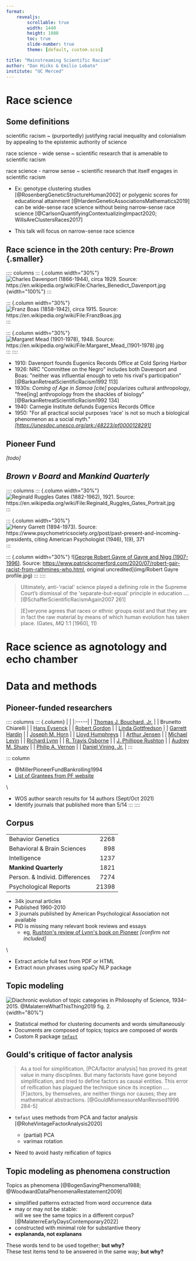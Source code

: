 ```yaml
---
format: 
    revealjs:
        scrollable: true
        width: 1440
        height: 1080
        toc: true
        slide-number: true
        theme: [default, custom.scss]

title: "Mainstreaming Scientific Racism"
author: "Dan Hicks & Emilio Lobato"
institute: "UC Merced"
---
```


# Race science

## Some definitions

scientific racism
 ~ (purportedly) justifying racial inequality and colonialism by appealing to the epistemic authority of science
 
race science - wide sense
 ~ scientific research that is amenable to scientific racism

race science - narrow sense
 ~ scientific research that itself engages in scientific racism

- Ex: genotype clustering studies [@RosenbergGeneticStructureHuman2002] or polygenic scores for educational attainment [@HardenGeneticAssociationsMathematics2019] 
can be wide-sense race science without being narrow-sense race science [@CarlsonQuantifyingContextualizingImpact2020; WillsAreClustersRaces2017]

- This talk will focus on narrow-sense race science



## Race science in the 20th century: Pre-*Brown* {.smaller}

:::: columns 
::: {.column width="30%"}
![[Charles Davenport (1866-1944)](https://en.wikipedia.org/wiki/Charles_Davenport), circa 1929. Source: <https://en.wikipedia.org/wiki/File:Charles_Benedict_Davenport.jpg>](img/Charles_Benedict_Davenport.jpg){width="100%"}
:::

::: {.column width="30%"}
![[Franz Boas (1858-1942)](https://en.wikipedia.org/wiki/Franz_Boas), circa 1915. Source: <https://en.wikipedia.org/wiki/File:FranzBoas.jpg>](img/FranzBoas.jpg)
:::

::: {.column width="30%"}
![[Margaret Mead (1901-1978)](https://en.wikipedia.org/wiki/Margaret_Mead), 1948. Source: <https://en.wikipedia.org/wiki/File:Margaret_Mead_(1901-1978).jpg>](img/Margaret_Mead_(1901-1978).jpg)
:::
::::

- 1910: Davenport founds Eugenics Records Office at Cold Spring Harbor
- 1926: NRC "Committee on the Negro" includes both Davenport and Boas: "neither was influential enough to veto his rival's participation" [@BarkanRetreatScientificRacism1992 113]
- 1930s: *Coming of Age in Samoa* *[cite]* popularizes cultural anthropology, "free[ing] anthropology from the shackles of biology" [@BarkanRetreatScientificRacism1992 134]
- 1940: Carnegie Institute defunds Eugenics Records Office
- 1950: "For all practical social purposes 'race' is not so much a biological phenomenon as a social myth." *[https://unesdoc.unesco.org/ark:/48223/pf0000128291]*

## Pioneer Fund

*[todo]*



## *Brown v Board* and *Mankind Quarterly*

:::: columns
::: {.column width="30%"}
![[Reginald Ruggles Gates (1882-1962)](https://en.wikipedia.org/wiki/Reginald_Ruggles_Gates), 1921. Source: <https://en.wikipedia.org/wiki/File:Reginald_Ruggles_Gates_Portrait.jpg>](img/Reginald_Ruggles_Gates_Portrait.jpg)
:::

::: {.column width="30%"}
![[Henry Garrett (1894-1973)](https://en.wikipedia.org/wiki/Henry_Garrett_(psychologist)). Source: <https://www.psychometricsociety.org/post/past-present-and-incoming-presidents>, citing American Psychologist (1946), 1(9), 371](img/henry_e_garrett.png)
:::

::: {.column width="30%"}
![[George Robert Gayre of Gayre and Nigg (1907-1996)](https://en.wikipedia.org/wiki/Robert_Gayre). Source: <https://www.patrickcomerford.com/2020/07/robert-gair-racist-from-rathmines-who.html>, original uncredited](img/Robert Gayre profile.jpg)
:::
::::

> Ultimately, anti-'racial' science played a defining role in the Supreme Court’s dismissal of the 'separate-but-equal' principle in education .... [@SchafferScientificRacismAgain2007 261]


> [E]veryone agrees that races or ethnic groups exist and that they are in fact the raw material by means of which human evolution has taken place. (Gates, *MQ* 1:1 [1960], 11)




# Race science as agnotology and echo chamber

# Data and methods

## Pioneer-funded researchers

:::: columns
::: {.column} 
| |
|:-----|
| [Thomas J. Bouchard, Jr.](https://en.wikipedia.org/wiki/Thomas_J._Bouchard_Jr.) |
| Brunetto Chiarelli |
| [Hans Eysenck](https://en.wikipedia.org/wiki/Hans_Eysenck) |
| [Robert Gordon](https://en.wikipedia.org/wiki/Robert_A._Gordon) |
| [Linda Gottfredson](https://en.wikipedia.org/wiki/Linda_Gottfredson) |
| [Garrett Hardin](https://en.wikipedia.org/wiki/Garrett_Hardin) |
| [Joseph M. Horn](https://en.wikipedia.org/wiki/Joseph_M._Horn) |
| [Lloyd Humphreys](https://en.wikipedia.org/wiki/Lloyd_Humphreys) |
| [Arthur Jensen](https://en.wikipedia.org/wiki/Arthur_Jensen) |
| [Michael Levin](https://en.wikipedia.org/wiki/Michael_Levin) |
| [Richard Lynn](https://en.wikipedia.org/wiki/Richard_Lynn) |
| [R. Travis Osborne](https://en.wikipedia.org/wiki/R._Travis_Osborne) |
| [J. Phillippe Rushton](https://en.wikipedia.org/wiki/J._Phillippe_Rushton) |
| [Audrey M. Shuey](https://en.wikipedia.org/wiki/Audrey_M._Shuey) |
| [Philip A. Vernon](https://en.wikipedia.org/wiki/Philip_A._Vernon) |
| [Daniel Vining, Jr.](https://en.wikipedia.org/wiki/Daniel_Vining_Jr.) |
:::

::: column
- @MillerPioneerFundBankrolling1994
- [List of Grantees from PF website](https://web.archive.org/web/20130103005545/http://www.pioneerfund.org/Grantees.html)

\

- WOS author search results for 14 authors (Sept/Oct 2021)
- Identify journals that published more than 5/14
:::
::::


## Corpus

|                                |       |
|:-------------------------------|------:|
| Behavior Genetics              |  2268 |
| Behavioral & Brain Sciences    |   898 |
| Intelligence                   |  1237 |
| **Mankind Quarterly**          |  1821 |
| Person. & Individ. Differences |  7274 |
| Psychological Reports          | 21398 |

- 34k journal articles
- Published 1960-2010
- 3 journals published by American Psychological Association not available
- PID is missing many relevant book reviews and essays
	- eg, [Rushton's review of Lynn's book on Pioneer](https://www.sciencedirect.com/science/article/pii/S0191886901001337) *[confirm not included]*

\
- Extract article full text from PDF or HTML
- Extract noun phrases using spaCy NLP package


## Topic modeling

![Diachronic evolution of topic categories in *Philosophy of Science*, 1934–2015. @MalaterreWhatThisThing2019 fig. 2.](img/MalaterreWhatThisThing2019.jpeg){width="80%"}

- Statistical method for clustering documents and words simultaneously
- Documents are composed of topics; topics are composed of words
- Custom R package [`tmfast`](https://github.com/dhicks/tmfast)


## Gould's critique of factor analysis

> As a tool for simplification, [PCA/factor analysis] has proved its great value in many disciplines. But many factorists have gone beyond simplification, and tried to define factors as causal entities. This error of reification has plagued the technique since its inception .... [F]actors, by themselves, are neither things nor causes; they are mathematical abstractions. [@GouldMismeasureManRevised1996 284-5]

- `tmfast` uses methods from PCA and factor analysis [@RoheVintageFactorAnalysis2020]
	- (partial) PCA
	- varimax rotation

- Need to avoid hasty reification of topics


## Topic modeling as phenomena construction

Topics as phenomena [@BogenSavingPhenomena1988; @WoodwardDataPhenomenaRestatement2009]

- simplified patterns extracted from word occurrence data
- may or may not be stable:\
  will we see the same topics in a different corpus? [@MalaterreEarlyDaysContemporary2022]
- constructed with minimal role for substantive theory
- **explananda, not explanans**
	
These words tend to be used together; **but why?**\
These test items tend to be answered in the same way; **but why?**



